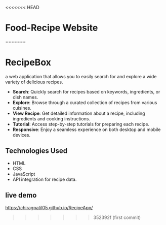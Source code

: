 <<<<<<< HEAD
# Food-Recipe Website
=======
# RecipeBox
 a web application that allows you to easily search for and explore a wide variety of delicious recipes.

- **Search**: Quickly search for recipes based on keywords, ingredients, or dish names.
- **Explore**: Browse through a curated collection of recipes from various cuisines.
- **View Recipe**: Get detailed information about a recipe, including ingredients and cooking instructions.
- **Tutorial**: Access step-by-step tutorials for preparing each recipe.
- **Responsive**: Enjoy a seamless experience on both desktop and mobile devices.


## Technologies Used

- HTML
- CSS
- JavaScript
- API integration for recipe data.

## live demo 
https://chiragpatil05.github.io/RecipeApp/
>>>>>>> 352392f (first commit)
